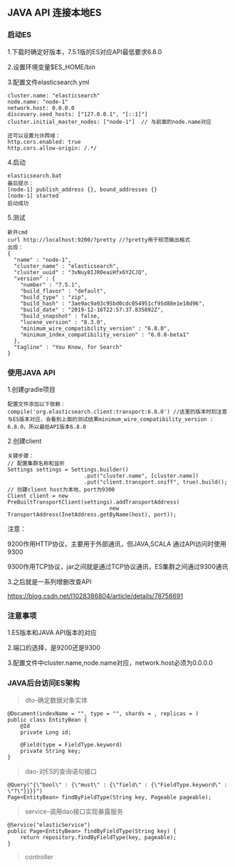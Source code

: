 ## JAVA API 连接本地ES

### 启动ES

1.下载时确定好版本，7.5.1版的ES对应API最低要求6.8.0

2.设置环境变量$ES_HOME/bin

3.配置文件elasticsearch.yml

```
cluster.name: "elasticsearch"
node.name: "node-1"
network.host: 0.0.0.0
discovery.seed_hosts: ["127.0.0.1", "[::1]"]
cluster.initial_master_nodes: ["node-1"]  // 与前面的node.name对应

还可以设置允许跨域：
http.cors.enabled: true
http.cors.allow-origin: /.*/
```

4.启动

```
elasticsearch.bat
最后提示：
[node-1] publish_address {}, bound_addresses {}
[node-1] started
启动成功
```

5.测试

```
新开cmd
curl http://localhost:9200/?pretty //?pretty用于规范输出格式
出现：
{
  "name" : "node-1",
  "cluster_name" : "elasticsearch",
  "cluster_uuid" : "3vNuy8IJR0eaiHfx6Y2CJQ",
  "version" : {
    "number" : "7.5.1",
    "build_flavor" : "default",
    "build_type" : "zip",
    "build_hash" : "3ae9ac9a93c95bd0cdc054951cf95d88e1e18d96",
    "build_date" : "2019-12-16T22:57:37.835892Z",
    "build_snapshot" : false,
    "lucene_version" : "8.3.0",
    "minimum_wire_compatibility_version" : "6.8.0",
    "minimum_index_compatibility_version" : "6.0.0-beta1"
  },
  "tagline" : "You Know, for Search"
}
```

### 使用JAVA API

1.创建gradle项目

```
配置文件添加以下依赖：
compile('org.elasticsearch.client:transport:6.8.0') //这里的版本时刻注意与ES版本对应，会看到上面的测试结果minimum_wire_compatibility_version : 6.8.0，所以最低API版本6.8.0
```

2.创建client

```
关键步骤：
// 配置集群名称和监听
Settings settings = Settings.builder()
						.put("cluster.name", [cluster.name])
						.put("client.transport.sniff", true).build();
// 创建client host为本地，port为9300
Client client = new PreBuiltTransportClient(settings).addTransportAddress(
                                new TransportAddress(InetAddress.getByName(host), port));
```

注意：

9200作用HTTP协议，主要用于外部通讯，但JAVA,SCALA 通过API访问时使用9300

9300作用TCP协议，jar之间就是通过TCP协议通讯，ES集群之间通过9300通讯

3.之后就是一系列增删改查API

https://blog.csdn.net/l1028386804/article/details/78758691

### 注意事项

1.ES版本和JAVA API版本的对应

2.端口的选择，是9200还是9300

3.配置文件中cluster.name,node.name对应，network.host必须为0.0.0.0

### JAVA后台访问ES架构

> dto-确定数据对象实体

```
@Document(indexName = "", type = "", shards = , replicas = )
public class EntityBean {
	@Id
	private Long id;
	
	@Field(type = FieldType.keyword)
	private String key;
}
```

> dao-对ES的查询语句接口

```
@Query("{\"bool\" : {\"must\" : {\"field\" : {\"FieldType.keyword\" : \"?\"}}}}")
Page<EntityBean> findByFieldType(String key, Pageable pageable);
```

> service-调用dao接口实现暴露服务

```
@Service("elasticService")
public Page<EntityBean> findByFieldType(String key) {
	return repository.findByFieldType(key, pageable);
}
```

> controller